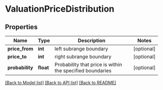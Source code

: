 # ValuationPriceDistribution

## Properties
Name | Type | Description | Notes
------------ | ------------- | ------------- | -------------
**price_from** | **int** | left subrange boundary | [optional] 
**price_to** | **int** | right subrange boundary | [optional] 
**probability** | **float** | Probability that price is within the specified boundaries | [optional] 

[[Back to Model list]](../README.md#documentation-for-models) [[Back to API list]](../README.md#documentation-for-api-endpoints) [[Back to README]](../README.md)


